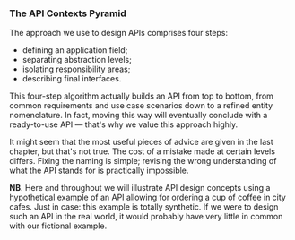 ### The API Contexts Pyramid

The approach we use to design APIs comprises four steps:
  * defining an application field;
  * separating abstraction levels;
  * isolating responsibility areas;
  * describing final interfaces.

This four-step algorithm actually builds an API from top to bottom, from common requirements and use case scenarios down to a refined entity nomenclature. In fact, moving this way will eventually conclude with a ready-to-use API — that's why we value this approach highly.

It might seem that the most useful pieces of advice are given in the last chapter, but that's not true. The cost of a mistake made at certain levels differs. Fixing the naming is simple; revising the wrong understanding of what the API stands for is practically impossible.

**NB**. Here and throughout we will illustrate API design concepts using a hypothetical example of an API allowing for ordering a cup of coffee in city cafes. Just in case: this example is totally synthetic. If we were to design such an API in the real world, it would probably have very little in common with our fictional example.